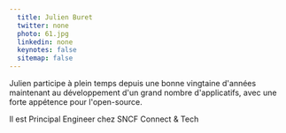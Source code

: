 ```yaml
---
  title: Julien Buret
  twitter: none
  photo: 61.jpg
  linkedin: none
  keynotes: false
  sitemap: false
---
```

Julien participe à plein temps depuis une bonne vingtaine d'années maintenant au développement d'un grand nombre d'applicatifs, avec une forte appétence pour l'open-source.

Il est Principal Engineer chez SNCF Connect & Tech
